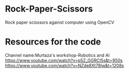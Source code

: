 # Rock-Paper-Scissors

Rock paper scisssors against computer using OpenCV

# Resources for the code

Channel name:Murtaza's workshop-Robotics and AI
https://www.youtube.com/watch?v=p5Z_GGRCI5s&t=950s
https://www.youtube.com/watch?v=NZde8Xt78Iw&t=1208s

